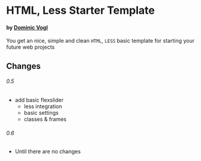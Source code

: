 # HTML, Less Starter Template
#### by [Dominic Vogl](http://www.cat-ia.de)

You get an nice, simple and clean `HTML`, `LESS` basic template for starting your future web projects


## Changes

###### 0.5

* add basic flexslider
	* less integration
	* basic settings
	* classes & frames
	
	
###### 0.6

* Until there are no changes	
